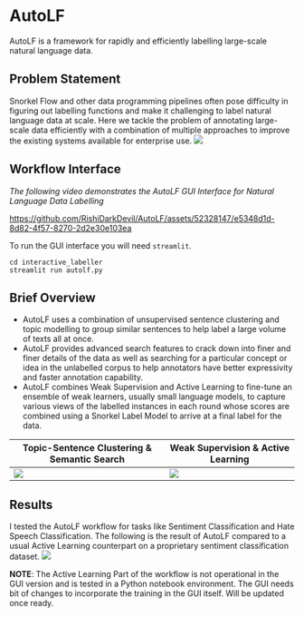 # AutoLF
AutoLF is a framework for rapidly and efficiently labelling large-scale natural language data.

## Problem Statement
Snorkel Flow and other data programming pipelines often pose difficulty in figuring out labelling functions and make it challenging to label natural language data at scale. Here we tackle the problem of annotating large-scale data efficiently with a combination of multiple approaches to improve the existing systems available for enterprise use.
![](assets/1.png)

## Workflow Interface
_The following video demonstrates the AutoLF GUI Interface for Natural Language Data Labelling_

https://github.com/RishiDarkDevil/AutoLF/assets/52328147/e5348d1d-8d82-4f57-8270-2d2e30e103ea

To run the GUI interface you will need `streamlit`.
```console
cd interactive_labeller
streamlit run autolf.py
```

## Brief Overview
- AutoLF uses a combination of unsupervised sentence clustering and topic modelling to group similar sentences to help label a large volume of texts all at once.
- AutoLF provides advanced search features to crack down into finer and finer details of the data as well as searching for a particular concept or idea in the unlabelled corpus to help annotators have better expressivity and faster annotation capability.
- AutoLF combines Weak Supervision and Active Learning to fine-tune an ensemble of weak learners, usually small language models, to capture various views of the labelled instances in each round whose scores are combined using a Snorkel Label Model to arrive at a final label for the data.

| Topic-Sentence Clustering & Semantic Search | Weak Supervision & Active Learning  |
|---|---|
| ![](assets/2.png)  | ![](assets/3.png)  |

## Results
I tested the AutoLF workflow for tasks like Sentiment Classification and Hate Speech Classification. The following is the result of AutoLF compared to a usual Active Learning counterpart on a proprietary sentiment classification dataset.
![](assets/4.png)

**NOTE**: The Active Learning Part of the workflow is not operational in the GUI version and is tested in a Python notebook environment. The GUI needs bit of changes to incorporate the training in the GUI itself. Will be updated once ready.
